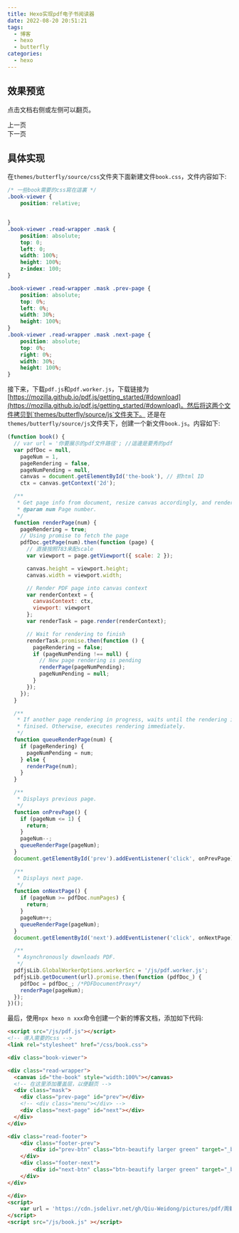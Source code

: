 ```yaml
---
title: Hexo实现pdf电子书阅读器
date: 2022-08-20 20:51:21
tags:
  - 博客
  - hexo
  - butterfly
categories:
  - hexo 
---
```

## 效果预览
点击文档右侧或左侧可以翻页。
<!-- 直接在这里面写html -->

<!-- <script src='https://cdnjs.cloudflare.com/ajax/libs/jquery/3.5.1/jquery.js'></script> -->
<script src="/js/pdf.js"></script>
<!-- 導入需要的css -->
<link rel="stylesheet" href="/css/book.css">

<div class="book-viewer">

<div class="read-wrapper">
  <canvas id="the-book" style="width:100%"></canvas>
  <!-- 在这里添加覆盖层，以便翻页 -->
  <div class="mask">
    <div class="prev-page" id="prev"></div>
    <!-- <div class="menu"></div> -->
    <div class="next-page" id="next"></div>
  </div>
</div>

<div class="read-footer">
    <div class="footer-prev">
        <div id="prev-btn" class="btn-beautify larger green outline" target="_blank" rel="noopener" title="上一页" style="cursor: pointer;"><i class="far fa-hand-point-left"></i><span>上一页</span></div>
    </div>
    <div class="footer-next">
        <div id="next-btn" class="btn-beautify larger green outline" target="_blank" rel="noopener" title="下一页" style="cursor: pointer;"><i class="far fa-hand-point-right"></i><span>下一页</span></div>
    </div>
</div>

</div>
<script>
    var url = 'https://cdn.jsdelivr.net/gh/Qiu-Weidong/pictures/pdf/周髀程式释注.pdf'
</script>
<script src="/js/book.js" ></script>

## 具体实现
在`themes/butterfly/source/css`文件夹下面新建文件`book.css`，文件内容如下:
```css
/* 一些book需要的css寫在這裏 */
.book-viewer {
    position: relative;


}
.book-viewer .read-wrapper .mask {
    position: absolute;
    top: 0;
    left: 0;
    width: 100%;
    height: 100%;
    z-index: 100;
}

.book-viewer .read-wrapper .mask .prev-page {
    position: absolute;
    top: 0%;
    left: 0%;
    width: 30%;
    height: 100%;    
}
.book-viewer .read-wrapper .mask .next-page {
    position: absolute;
    top: 0%;
    right: 0%;
    width: 30%;
    height: 100%;  
}


```
接下来，下载`pdf.js`和`pdf.worker.js`，下载链接为[https://mozilla.github.io/pdf.js/getting_started/#download](https://mozilla.github.io/pdf.js/getting_started/#download)。然后将这两个文件拷贝到`themes/butterfly/source/js`文件夹下。
还是在`themes/butterfly/source/js`文件夹下，创建一个新文件`book.js`。内容如下:
```js
(function book() {
  // var url = '你要展示的pdf文件路径'; //這邊是要秀的pdf
  var pdfDoc = null,
    pageNum = 1,
    pageRendering = false,
    pageNumPending = null,
    canvas = document.getElementById('the-book'), // 抓html ID
    ctx = canvas.getContext('2d');

  /**
   * Get page info from document, resize canvas accordingly, and render page.
   * @param num Page number.
   */
  function renderPage(num) {
    pageRendering = true;
    // Using promise to fetch the page
    pdfDoc.getPage(num).then(function (page) {
      // 直接按照783来配scale
      var viewport = page.getViewport({ scale: 2 });

      canvas.height = viewport.height;
      canvas.width = viewport.width;

      // Render PDF page into canvas context
      var renderContext = {
        canvasContext: ctx,
        viewport: viewport
      };
      var renderTask = page.render(renderContext);

      // Wait for rendering to finish
      renderTask.promise.then(function () {
        pageRendering = false;
        if (pageNumPending !== null) {
          // New page rendering is pending
          renderPage(pageNumPending);
          pageNumPending = null;
        }
      });
    });
  }

  /**
   * If another page rendering in progress, waits until the rendering is
   * finised. Otherwise, executes rendering immediately.
   */
  function queueRenderPage(num) {
    if (pageRendering) {
      pageNumPending = num;
    } else {
      renderPage(num);
    }
  }

  /**
   * Displays previous page.
   */
  function onPrevPage() {
    if (pageNum <= 1) {
      return;
    }
    pageNum--;
    queueRenderPage(pageNum);
  }
  document.getElementById('prev').addEventListener('click', onPrevPage);

  /**
   * Displays next page.
   */
  function onNextPage() {
    if (pageNum >= pdfDoc.numPages) {
      return;
    }
    pageNum++;
    queueRenderPage(pageNum);
  }
  document.getElementById('next').addEventListener('click', onNextPage);

  /**
   * Asynchronously downloads PDF.
   */
  pdfjsLib.GlobalWorkerOptions.workerSrc = '/js/pdf.worker.js';
  pdfjsLib.getDocument(url).promise.then(function (pdfDoc_) {
    pdfDoc = pdfDoc_; /*PDFDocumentProxy*/
    renderPage(pageNum);
  });
})();
```

最后，使用`npx hexo n xxx`命令创建一个新的博客文档，添加如下代码:
```html
<script src="/js/pdf.js"></script>
<!-- 導入需要的css -->
<link rel="stylesheet" href="/css/book.css">

<div class="book-viewer">

<div class="read-wrapper">
  <canvas id="the-book" style="width:100%"></canvas>
  <!-- 在这里添加覆盖层，以便翻页 -->
  <div class="mask">
    <div class="prev-page" id="prev"></div>
    <!-- <div class="menu"></div> -->
    <div class="next-page" id="next"></div>
  </div>
</div>

<div class="read-footer">
    <div class="footer-prev">
        <div id="prev-btn" class="btn-beautify larger green" target="_blank" rel="noopener" title="上一页"><i class="far fa-hand-point-left"></i><span>上一页</span></div>
    </div>
    <div class="footer-next">
        <div id="next-btn" class="btn-beautify larger green" target="_blank" rel="noopener" title="下一页"><i class="far fa-hand-point-right"></i><span>下一页</span></div>
    </div>
</div>

</div>
<script>
    var url = 'https://cdn.jsdelivr.net/gh/Qiu-Weidong/pictures/pdf/周髀程式释注.pdf'
</script>
<script src="/js/book.js" ></script>
```
<!-- {% btn 'https://butterfly.js.org/',Butterfly,far fa-hand-point-right,outline larger %} -->